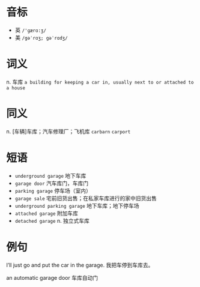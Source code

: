 # 音标

- 英 `/'ɡærɑ:ʒ/`
- 美 `/gəˈrɑʒ; gəˈrɑdʒ/`

# 词义

n. 车库
`a building for keeping a car in, usually next to or attached to a house`

# 同义

n. [车辆]车库；汽车修理厂；飞机库
`carbarn` `carport`

# 短语

- `underground garage` 地下车库
- `garage door` 汽车库门，车库门
- `parking garage` 停车场（室内）
- `garage sale` 宅前旧货出售；在私家车库进行的家中旧货出售
- `underground parking garage` 地下车库；地下停车场
- `attached garage` 附加车库
- `detached garage` n. 独立式车库

# 例句

I’ll just go and put the car in the garage.
我把车停到车库去。

an automatic garage door
车库自动门


